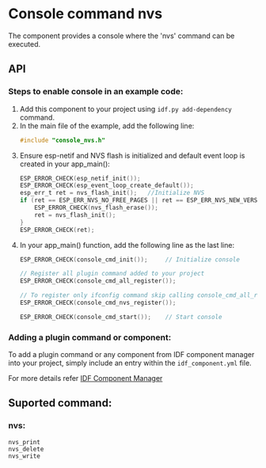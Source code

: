 # Console command nvs
The component provides a console where the 'nvs' command can be executed.

## API

### Steps to enable console in an example code:
1. Add this component to your project using ```idf.py add-dependency``` command.
2. In the main file of the example, add the following line:
    ```c
    #include "console_nvs.h"
    ```
3. Ensure esp-netif and NVS flash is initialized and default event loop is created in your app_main():
    ```c
    ESP_ERROR_CHECK(esp_netif_init());
    ESP_ERROR_CHECK(esp_event_loop_create_default());
    esp_err_t ret = nvs_flash_init();   //Initialize NVS
    if (ret == ESP_ERR_NVS_NO_FREE_PAGES || ret == ESP_ERR_NVS_NEW_VERSION_FOUND) {
        ESP_ERROR_CHECK(nvs_flash_erase());
        ret = nvs_flash_init();
    }
    ESP_ERROR_CHECK(ret);
    ```
4. In your app_main() function, add the following line as the last line:
    ```c
    ESP_ERROR_CHECK(console_cmd_init());     // Initialize console

    // Register all plugin command added to your project
    ESP_ERROR_CHECK(console_cmd_all_register());

    // To register only ifconfig command skip calling console_cmd_all_register()
    ESP_ERROR_CHECK(console_cmd_nvs_register());

    ESP_ERROR_CHECK(console_cmd_start());    // Start console
    ```

### Adding a plugin command or component:
To add a plugin command or any component from IDF component manager into your project, simply include an entry within the `idf_component.yml` file.

For more details refer [IDF Component Manager](https://docs.espressif.com/projects/esp-idf/en/latest/esp32/api-guides/tools/idf-component-manager.html)


## Suported command:

### nvs:
```
nvs_print
nvs_delete
nvs_write
```
